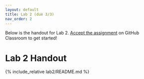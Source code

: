 ```yaml
---
layout: default
title: Lab 2 (due 3/3)
nav_order: 2
---
```


Below is the handout for Lab 2. [Accept the
assignment](https://classroom.github.com/a/xqbO_L1S) on GitHub Classroom to get
started!

# Lab 2 Handout

{% include_relative lab2/README.md %}
